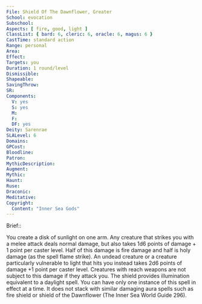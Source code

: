 ```yaml
---
File: Shield Of The Dawnflower, Greater
School: evocation
Subschool: 
Aspects: [ fire, good, light ]
ClassList: { bard: 6, cleric: 6, oracle: 6, magus: 6 }
CastTime: standard action
Range: personal
Area: 
Effect: 
Targets: you
Duration: 1 round/level
Dismissible: 
Shapeable: 
SavingThrow: 
SR: 
Components:
  V: yes
  S: yes
  M: 
  F: 
  DF: yes
Deity: Sarenrae
SLALevel: 6
Domains: 
GPCost: 
Bloodline: 
Patron: 
MythicDescription: 
Augment: 
Mythic: 
Haunt: 
Ruse: 
Draconic: 
Meditative: 
Copyright:
  Content: "Inner Sea Gods"
---
```

Brief:: 

You create a disk of sunlight on one arm. Any creature that strikes you with a melee attack deals normal damage, but also takes 1d6 points of damage + 1 point per caster level. Half of this damage is fire damage and half is holy damage (as the spell flame strike). An undead creature or a creature particularly vulnerable to light that hits you instead takes 2d6 points of damage +1 point per caster level. Creatures with reach weapons are not subject to this damage if they attack you. The shield provides illumination equivalent to a daylight spell. You can have only one instance of this spell in effect at a time. It does not stack with similar damaging aura spells such as fire shield or shield of the Dawnflower (The Inner Sea World Guide 296).
